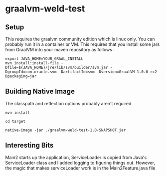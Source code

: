 # graalvm-weld-test

## Setup
 This requires the graalvm community edition which is linux only.  You can probably run it in a container or VM.
 This requires that you install some jars from GraalVM into your maven repository as follows :
```
export JAVA_HOME=YOUR_GRAAL_INSTALL
mvn install:install-file -Dfile=${JAVA_HOME}/jre/lib/svm/builder/svm.jar -DgroupId=com.oracle.svm -DartifactId=svm -Dversion=GraalVM-1.0.0-rc2 -Dpackaging=jar
```

## Building Native Image

The classpath and reflection options probably aren't required

```
mvn install

cd target

native-image -jar ./graalvm-weld-test-1.0-SNAPSHOT.jar  
```

## Interesting Bits

Main2 starts up the application, ServiceLoader is copied from Java's ServiceLoader class and I added logging to figuring things out.  However, the magic that makes serviceLoader work is in the Main2Feature.java file
